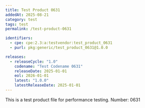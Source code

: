 ```yaml
---
title: Test Product 0631
addedAt: 2025-08-21
category: test
tags: test
permalink: /test-product-0631

identifiers:
  - cpe: cpe:2.3:a:testvendor:test_product_0631
  - purl: pkg:generic/test_product_0631@1.0.0

releases:
  - releaseCycle: "1.0"
    codename: "Test Codename 0631"
    releaseDate: 2025-01-01
    eol: 2026-01-01
    latest: "1.0.0"
    latestReleaseDate: 2025-01-01
---
```


This is a test product file for performance testing. Number: 0631
